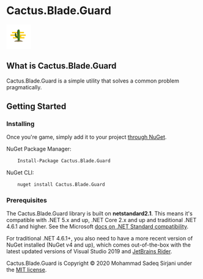 # Cactus.Blade.Guard

![Logo](Image/cactus-64.png)

## What is Cactus.Blade.Guard

Cactus.Blade.Guard is a simple utility that solves a common problem pragmatically.

## Getting Started

### Installing

Once you're game, simply add it to your project [through NuGet](https://www.nuget.org/packages/Cactus.Blade.Guard).

NuGet Package Manager:

```bash
    Install-Package Cactus.Blade.Guard
```

NuGet CLI:

```bash
    nuget install Cactus.Blade.Guard
```

### Prerequisites

The Cactus.Blade.Guard library is built on **netstandard2.1**. This means it's compatible with .NET 5.x and up, .NET Core 2.x and up and traditional .NET 4.6.1 and higher. See the Microsoft [docs on .NET Standard compatibility](https://docs.microsoft.com/en-us/dotnet/standard/net-standard#net-platforms-support).

For traditional .NET 4.6.1+, you also need to have a more recent version of NuGet installed (NuGet v4 and up), which comes out-of-the-box with the latest updated versions of Visual Studio 2019 and [JetBrains Rider](https://www.jetbrains.com/rider/).

Cactus.Blade.Guard is Copyright &copy; 2020 Mohammad Sadeq Sirjani under the [MIT license](LICENSE.txt).
